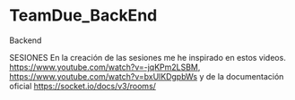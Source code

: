 # TeamDue_BackEnd
Backend


SESIONES
    En la creación de las sesiones me he inspirado en estos videos.
    https://www.youtube.com/watch?v=-jqKPm2LSBM, https://www.youtube.com/watch?v=bxUlKDgpbWs
    y de la documentación oficial https://socket.io/docs/v3/rooms/